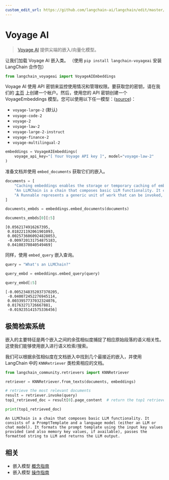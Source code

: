 ```yaml
---
custom_edit_url: https://github.com/langchain-ai/langchain/edit/master/docs/docs/integrations/text_embedding/voyageai.ipynb
---
```


# Voyage AI

>[Voyage AI](https://www.voyageai.com/) 提供尖端的嵌入/向量化模型。

让我们加载 Voyage AI 嵌入类。 （使用 `pip install langchain-voyageai` 安装 LangChain 合作包）


```python
from langchain_voyageai import VoyageAIEmbeddings
```

Voyage AI 使用 API 密钥来监控使用情况和管理权限。要获取您的密钥，请在我们的 [主页](https://www.voyageai.com) 上创建一个帐户。然后，使用您的 API 密钥创建一个 VoyageEmbeddings 模型。您可以使用以下任一模型：([source](https://docs.voyageai.com/docs/embeddings))：

- `voyage-large-2` (默认)
- `voyage-code-2`
- `voyage-2`
- `voyage-law-2`
- `voyage-large-2-instruct`
- `voyage-finance-2`
- `voyage-multilingual-2`


```python
embeddings = VoyageAIEmbeddings(
    voyage_api_key="[ Your Voyage API key ]", model="voyage-law-2"
)
```

准备文档并使用 `embed_documents` 获取它们的嵌入。


```python
documents = [
    "Caching embeddings enables the storage or temporary caching of embeddings, eliminating the necessity to recompute them each time.",
    "An LLMChain is a chain that composes basic LLM functionality. It consists of a PromptTemplate and a language model (either an LLM or chat model). It formats the prompt template using the input key values provided (and also memory key values, if available), passes the formatted string to LLM and returns the LLM output.",
    "A Runnable represents a generic unit of work that can be invoked, batched, streamed, and/or transformed.",
]
```


```python
documents_embds = embeddings.embed_documents(documents)
```


```python
documents_embds[0][:5]
```



```output
[0.0562174916267395,
 0.018221192061901093,
 0.0025736060924828053,
 -0.009720131754875183,
 0.04108370840549469]
```


同样，使用 `embed_query` 嵌入查询。


```python
query = "What's an LLMChain?"
```


```python
query_embd = embeddings.embed_query(query)
```


```python
query_embd[:5]
```



```output
[-0.0052348352037370205,
 -0.040072452276945114,
 0.0033957737032324076,
 0.01763271726667881,
 -0.019235141575336456]
```

## 极简检索系统

嵌入的主要特征是两个嵌入之间的余弦相似度捕捉了相应原始段落的语义相关性。这使我们能够使用嵌入进行语义检索/搜索。

我们可以根据余弦相似度在文档嵌入中找到几个最接近的嵌入，并使用 LangChain 中的 `KNNRetriever` 类检索相应的文档。

```python
from langchain_community.retrievers import KNNRetriever

retriever = KNNRetriever.from_texts(documents, embeddings)

# retrieve the most relevant documents
result = retriever.invoke(query)
top1_retrieved_doc = result[0].page_content  # return the top1 retrieved result

print(top1_retrieved_doc)
```
```output
An LLMChain is a chain that composes basic LLM functionality. It consists of a PromptTemplate and a language model (either an LLM or chat model). It formats the prompt template using the input key values provided (and also memory key values, if available), passes the formatted string to LLM and returns the LLM output.
```

## 相关

- 嵌入模型 [概念指南](/docs/concepts/#embedding-models)
- 嵌入模型 [操作指南](/docs/how_to/#embedding-models)